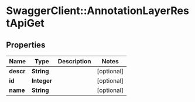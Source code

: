 # SwaggerClient::AnnotationLayerRestApiGet

## Properties
Name | Type | Description | Notes
------------ | ------------- | ------------- | -------------
**descr** | **String** |  | [optional] 
**id** | **Integer** |  | [optional] 
**name** | **String** |  | [optional] 

